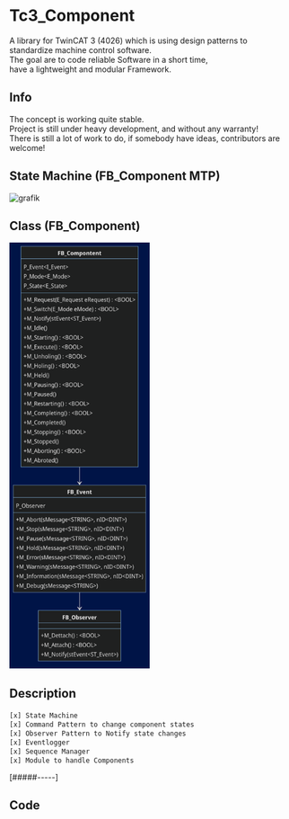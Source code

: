 # Tc3_Component
A library for TwinCAT 3 (4026) which is using design patterns to standardize machine control software.\
The goal are to code reliable Software in a short time,\
have a lightweight and modular Framework.

## Info
The concept is working quite stable.\
Project is still under heavy development, and without any warranty!\
There is still a lot of work to do, if somebody have ideas, contributors are welcome!

## State Machine (FB_Component MTP)
![grafik](https://github.com/user-attachments/assets/fcb4d4f4-0330-4bf9-b2e2-e689cceea905)



## Class (FB_Component)
[<img src="docs/FB_Component.png" width="250"/>](docs/FB_Component.png)

## Description
    [x] State Machine
    [x] Command Pattern to change component states
    [x] Observer Pattern to Notify state changes
    [x] Eventlogger
    [x] Sequence Manager
    [x] Module to handle Components

[#####-----]

## Code 
